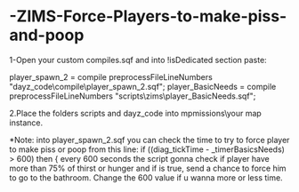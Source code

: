 # -ZIMS-Force-Players-to-make-piss-and-poop

1-Open your custom compiles.sqf and into !isDedicated section paste:

player_spawn_2 = compile preprocessFileLineNumbers "dayz_code\compile\player_spawn_2.sqf";
player_BasicNeeds = compile preprocessFileLineNumbers "scripts\zims\player_BasicNeeds.sqf";


2.Place the folders scripts and dayz_code into mpmissions\your map instance.

*Note: into player_spawn_2.sqf you can check the time to try to force player to make piss or poop from this line:
if ((diag_tickTime - _timerBasicsNeeds) > 600) then {
every 600 seconds the script gonna check if player have more than 75% of thirst or hunger and if is true, send a chance to force him to go to the bathroom.
Change the 600 value if u wanna more or less time.

